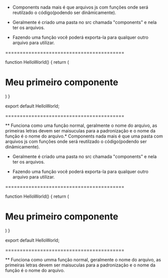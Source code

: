 * Components  nada mais é que arquivos js com funções onde será reutilzado o código(podendo ser dinâmicamente).

* Geralmente é criado uma pasta no src chamada "components" e nela ter os arquivos.

* Fazendo uma função você poderá exporta-la para qualquer outro arquivo para utilizar.

=========================================

function HelloWorld() {
    return (
        <div>
            <h1 className= {styles.ComponentH1}>Meu primeiro componente</h1>
        </div>
    )
}

export default HelloWorld;

=========================================

** Funciona como uma função normal, geralmente o nome do arquivo, as primeiras letras devem ser maisuculas para a padronização e o nome da função é o nome do arquivo.* Components  nada mais é que uma pasta com arquivos js com funções onde será reutilzado o código(podendo ser dinâmicamente).

* Geralmente é criado uma pasta no src chamada "components" e nela ter os arquivos.

* Fazendo uma função você poderá exporta-la para qualquer outro arquivo para utilizar.

=========================================

function HelloWorld() {
    return (
        <div>
            <h1 className= {styles.ComponentH1}>Meu primeiro componente</h1>
        </div>
    )
}

export default HelloWorld;

=========================================

** Funciona como umma função normal, geralmente o nome do arquivo, as primeiras letras devem ser maisuculas para a padronização e o nome da função é o nome do arquivo.